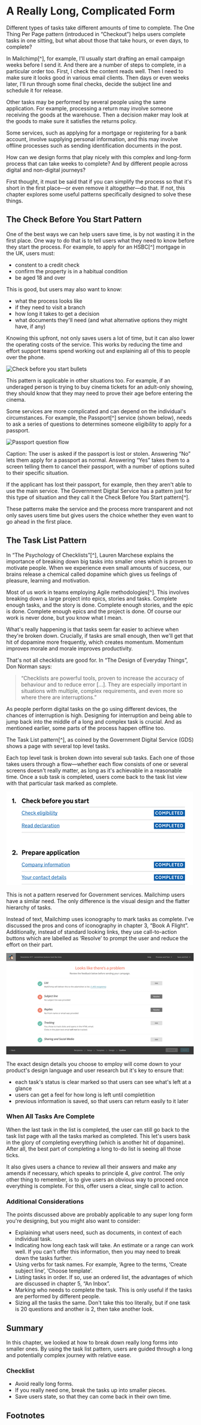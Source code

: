 # A Really Long, Complicated Form

Different types of tasks take different amounts of time to complete. The One Thing Per Page pattern (introduced in “Checkout”) helps users complete tasks in one sitting, but what about those that take hours, or even days, to complete?

In Mailchimp[^], for example, I'll usually start drafting an email campaign weeks before I send it. And there are a number of steps to complete, in a particular order too. First, I check the content reads well. Then I need to make sure it looks good in various email clients. Then days or even weeks later, I'll run through some final checks, decide the subject line and schedule it for release.

Other tasks may be performed by several people using the same application. For example, processing a return may involve someone receiving the goods at the warehouse. Then a decision maker may look at the goods to make sure it satisfies the returns policy.

Some services, such as applying for a mortgage or registering for a bank account, involve supplying personal information, and this may involve offline processes such as sending identification documents in the post.

How can we design forms that play nicely with this complex and long-form process that can take weeks to complete? And by different people across digital and non-digital journeys?

First thought, it must be said that if you can simplify the process so that it's short in the first place—or even remove it altogether—do that. If not, this chapter explores some useful patterns specifically designed to solve these things.

## The Check Before You Start Pattern

One of the best ways we can help users save time, is by not wasting it in the first place. One way to do that is to tell users what they need to know before they start the process. For example, to apply for an HSBC[^] mortgage in the UK, users must:

- constent to a credit check
- confirm the property is in a habitual condition
- be aged 18 and over

This is good, but users may also want to know:

- what the process looks like
- if they need to visit a branch
- how long it takes to get a decision
- what documents they'll need (and what alternative options they might have, if any)

Knowing this upfront, not only saves users a lot of time, but it can also lower the operating costs of the service. This works by reducing the time and effort support teams spend working out and explaining all of this to people over the phone.

![Check before you start bullets](.)

This pattern is applicable in other situations too. For example, if an underaged person is trying to buy cinema tickets for an adult-only showing, they should know that they may need to prove their age before entering the cinema.

Some services are more complicated and can depend on the individual's circumstances. For example, the Passport[^] service (shown below), needs to ask a series of questions to determines someone eligibility to apply for a passport. 

![Passport question flow](.)

Caption: The user is asked if the passport is lost or stolen. Answering “No” lets them apply for a passport as normal. Answering “Yes” takes them to a screen telling them to cancel their passport, with a number of options suited to their specific situation.

If the applicant has lost their passport, for example, then they aren't able to use the main service. The Government Digital Service has a pattern just for this type of situation and they call it the Check Before You Start pattern[^].

These patterns make the service and the process more transparent and not only saves users time but gives users the choice whether they even want to go ahead in the first place.

## The Task List Pattern

In “The Psychology of Checklists”[^], Lauren Marchese explains the importance of breaking down big tasks into smaller ones which is proven to motivate people. When we experience even small amounts of success, our brains release a chemical called dopamine which gives us feelings of pleasure, learning and motivation.

Most of us work in teams employing Agile methodologies[^]. This involves breaking down a large project into epics, stories and tasks. Complete enough tasks, and the story is done. Complete enough stories, and the epic is done. Complete enough epics and the project is done. Of course our work is never done, but you know what I mean.

What's really happening is that tasks seem far easier to achieve when they're broken down. Crucially, if tasks are small enough, then we'll get that hit of dopamine more frequently, which creates momentum. Momentum improves morale and morale improves productivity.

That's not all checklists are good for. In “The Design of Everyday Things”, Don Norman says:

> “Checklists are powerful tools, proven to increase the accuracy of behaviour and to reduce error [...]. They are especially important in situations with multiple, complex requirements, and even more so where there are interruptions.”

As people perform digital tasks on the go using different devices, the chances of interruption is high. Designing for interruption and being able to jump back into the middle of a long and complex task is crucial. And as mentioned earlier, some parts of the process happen offline too.

The Task List pattern[^], as coined by the Government Digital Service (GDS) shows a page with several top level tasks. 

Each top level task is broken down into several sub tasks. Each one of those takes users through a flow—whether each flow consists of one or several screens doesn't really matter, as long as it's achievable in a reasonable time. Once a sub task is completed, users come back to the task list view with that particular task marked as complete.

![Task list Pattern](./images/10/task-list-pattern-gds.png)

This is not a pattern reserved for Government services. Mailchimp users have a similar need. The only difference is the visual design and the flatter hierarchy of tasks.

Instead of text, Mailchimp uses iconography to mark tasks as complete. I've discussed the pros and cons of iconography in chapter 3, “Book A Flight”. Additionally, instead of standard looking links, they use call-to-action buttons which are labelled as ‘Resolve’ to prompt the user and reduce the effort on their part.

![Mailchimp](./images/10/task-list-pattern-mailchimp.png)

The exact design details you choose to employ will come down to your product's design language and user research but it's key to ensure that:

- each task's status is clear marked so that users can see what's left at a glance
- users can get a feel for how long is left until completition
- previous information is saved, so that users can return easily to it later

### When All Tasks Are Complete

When the last task in the list is completed, the user can still go back to the task list page with all the tasks marked as completed. This let's users bask in the glory of completing everything (which is another hit of dopamine). After all, the best part of completing a long to-do list is seeing all those ticks.

It also gives users a chance to review all their answers and make any amends if necessary, which speaks to principle 4, *give control*. The only other thing to remember, is to give users an obvious way to proceed once everything is complete. For this, offer users a clear, single call to action.

### Additional Considerations

The points discussed above are probably applicable to any super long form you're designing, but you might also want to consider:

- Explaining what users need, such as documents, in context of each individual task.
- Indicating how long each task will take. An estimate or a range can work well. If you can't offer this information, then you may need to break down the tasks further.
- Using verbs for task names. For example, ‘Agree to the terms, ‘Create subject line’, ‘Choose template’.
- Listing tasks in order. If so, use an ordered list, the advantages of which are discussed in chapter 5, “An Inbox”.
- Marking who needs to complete the task. This is only useful if the tasks are performed by different people.
- Sizing all the tasks the same. Don't take this too literally, but if one task is 20 questions and another is 2, then take another look.

## Summary

In this chapter, we looked at how to break down really long forms into smaller ones. By using the task list pattern, users are guided through a long and potentially complex journey with relative ease.

### Checklist

- Avoid really long forms.
- If you really need one, break the tasks up into smaller pieces.
- Save users state, so that they can come back in their own time.

## Footnotes

[^ mailchimp]: https://mailchimp.com/
[^ hsbc]: ?
[^ passport]: ?
[^ check before]: ?
[^ checklists]: https://blog.trello.com/the-psychology-of-checklists-why-setting-small-goals-motivates-us-to-accomplish-bigger-things
[^ agile]: https://en.wikipedia.org/wiki/Agile_software_development
[^ task list]: https://designnotes.blog.gov.uk/2017/04/04/weve-published-the-task-list-pattern/